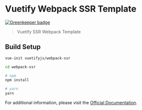 # Vuetify Webpack SSR Template

[![Greenkeeper badge](https://badges.greenkeeper.io/idealley/vuetify.svg)](https://greenkeeper.io/)

> Vuetify SSR Webpack Template

## Build Setup

``` bash
vue-init vuetifyjs/webpack-ssr

cd webpack-ssr

# npm
npm install

# yarn
yarn
```

For additional information, please visit the [Official Documentation](https://vuetifyjs.com).
